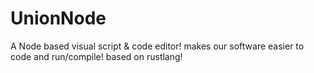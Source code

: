 # UnionNode
A Node based visual script &amp; code editor! makes our software easier to code and run/compile! based on rustlang!
